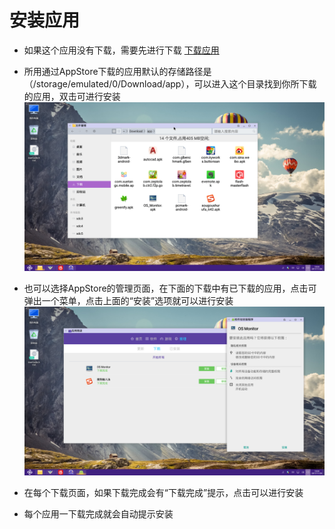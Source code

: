
# 安装应用

- 如果这个应用没有下载，需要先进行下载  [下载应用](../soft/下载应用.md)

- 所用通过AppStore下载的应用默认的存储路径是（/storage/emulated/0/Download/app），可以进入这个目录找到你所下载的应用，双击可进行安装
![](../pic/soft/apps_anzhaung.png)

- 也可以选择AppStore的管理页面，在下面的下载中有已下载的应用，点击可弹出一个菜单，点击上面的“安装”选项就可以进行安装
![](../pic/soft/apps_xiazaianzhaung.png)


- 在每个下载页面，如果下载完成会有“下载完成”提示，点击可以进行安装

- 每个应用一下载完成就会自动提示安装
